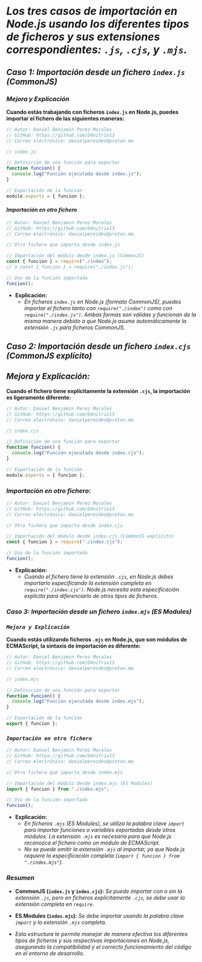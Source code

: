 <!-- Autor: Daniel Benjamin Perez Morales -->
<!-- GitHub: https://github.com/D4nitrix13 -->
<!-- GitLab: https://gitlab.com/D4nitrix13 -->
<!-- Correo electrónico: danielperezdev@proton.me -->

# ***Los tres casos de importación en Node.js usando los diferentes tipos de ficheros y sus extensiones correspondientes: `.js`, `.cjs`, y `.mjs`.***

## ***Caso 1: Importación desde un fichero `index.js` (CommonJS)***

### ***Mejora y Explicación***

**Cuando estás trabajando con ficheros `index.js` en Node.js, puedes importar el fichero de las siguientes maneras:**

```javascript
// Autor: Daniel Benjamin Perez Morales
// GitHub: https://github.com/D4nitrix13
// Correo electrónico: danielperezdev@proton.me 

// index.js

// Definición de una función para exportar
function funcion() {
  console.log("Función ejecutada desde index.js");
}

// Exportación de la función
module.exports = { funcion };
```

#### ***Importación en otro fichero***

```javascript
// Autor: Daniel Benjamin Perez Morales
// GitHub: https://github.com/D4nitrix13
// Correo electrónico: danielperezdev@proton.me 

// Otro fichero que importa desde index.js

// Importación del módulo desde index.js (CommonJS)
const { funcion } = require("./index");
// o const { funcion } = require("./index.js");

// Uso de la función importada
funcion();
```

- **Explicación:**
  - *En ficheros `index.js` en Node.js (formato CommonJS), puedes importar el fichero tanto con `require("./index")` como con `require("./index.js")`. Ambas formas son válidas y funcionan de la misma manera debido a que Node.js asume automáticamente la extensión `.js` para ficheros CommonJS.*

## ***Caso 2: Importación desde un fichero `index.cjs` (CommonJS explícito)***

## ***Mejora y Explicación:***

**Cuando el fichero tiene explícitamente la extensión `.cjs`, la importación es ligeramente diferente:**

```javascript
// Autor: Daniel Benjamin Perez Morales
// GitHub: https://github.com/D4nitrix13
// Correo electrónico: danielperezdev@proton.me 

// index.cjs

// Definición de una función para exportar
function funcion() {
  console.log("Función ejecutada desde index.cjs");
}

// Exportación de la función
module.exports = { funcion };
```

### ***Importación en otro fichero:***

```javascript
// Autor: Daniel Benjamin Perez Morales
// GitHub: https://github.com/D4nitrix13
// Correo electrónico: danielperezdev@proton.me 

// Otro fichero que importa desde index.cjs

// Importación del módulo desde index.cjs (CommonJS explícito)
const { funcion } = require("./index.cjs");

// Uso de la función importada
funcion();
```

- **Explicación:**
  - *Cuando el fichero tiene la extensión `.cjs`, en Node.js debes importarlo especificando la extensión completa en `require("./index.cjs")`. Node.js necesita esta especificación explícita para diferenciarlo de otros tipos de ficheros.*

### ***Caso 3: Importación desde un fichero `index.mjs` (ES Modules)***

### ***`Mejora y Explicación`***

**Cuando estás utilizando ficheros `.mjs` en Node.js, que son módulos de ECMAScript, la sintaxis de importación es diferente:**

```javascript
// Autor: Daniel Benjamin Perez Morales
// GitHub: https://github.com/D4nitrix13
// Correo electrónico: danielperezdev@proton.me 

// index.mjs

// Definición de una función para exportar
function funcion() {
  console.log("Función ejecutada desde index.mjs");
}

// Exportación de la función
export { funcion };
```

### ***`Importación en otro fichero`***

```javascript
// Autor: Daniel Benjamin Perez Morales
// GitHub: https://github.com/D4nitrix13
// Correo electrónico: danielperezdev@proton.me 

// Otro fichero que importa desde index.mjs

// Importación del módulo desde index.mjs (ES Modules)
import { funcion } from "./index.mjs";

// Uso de la función importada
funcion();
```

- **Explicación:**
  - *En ficheros `.mjs` (ES Modules), se utiliza la palabra clave `import` para importar funciones o variables exportadas desde otros módulos. La extensión `.mjs` es necesaria para que Node.js reconozca el fichero como un módulo de ECMAScript.*
  - *No se puede omitir la extensión `.mjs` al importar, ya que Node.js requiere la especificación completa (`import { funcion } from "./index.mjs"`).*

### ***Resumen***

- **CommonJS (`index.js` y `index.cjs`):** *Se puede importar con o sin la extensión `.js`, pero en ficheros explícitamente `.cjs`, se debe usar la extensión completa en `require`.*
- **ES Modules (`index.mjs`):** *Se debe importar usando la palabra clave `import` y la extensión `.mjs` completa.*

- *Esta estructura te permite manejar de manera efectiva los diferentes tipos de ficheros y sus respectivas importaciones en Node.js, asegurando la compatibilidad y el correcto funcionamiento del código en el entorno de desarrollo.*
